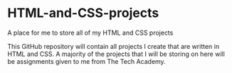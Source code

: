 # HTML-and-CSS-projects
A place for me to store all of my HTML and CSS projects

This GitHub repository will contain all projects I create that are written in HTML and CSS. A majority of the projects that I will be storing on here will be assignments given to me from The Tech Academy.
